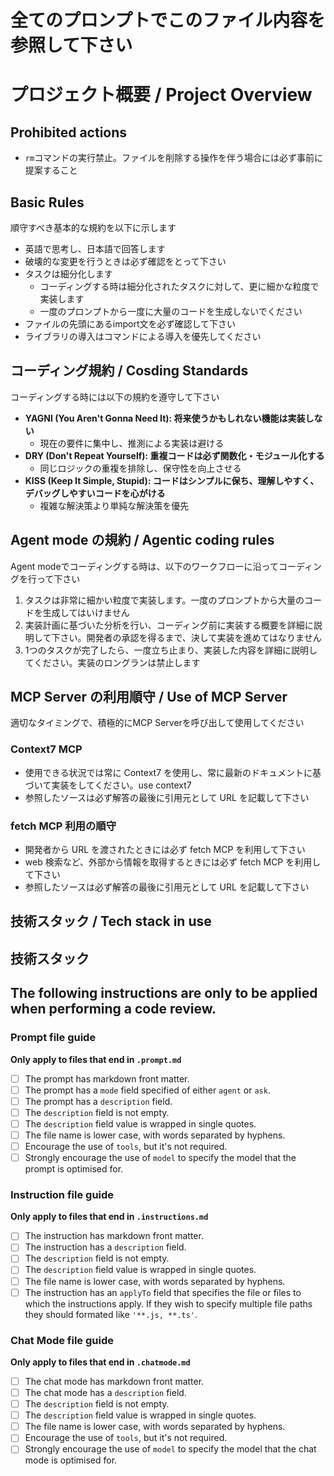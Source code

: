 # 全てのプロンプトでこのファイル内容を参照して下さい

# プロジェクト概要 / Project Overview



## Prohibited actions
- `rm`コマンドの実行禁止。ファイルを削除する操作を伴う場合には必ず事前に提案すること

## Basic Rules

順守すべき基本的な規約を以下に示します

- 英語で思考し、日本語で回答します
- 破壊的な変更を行うときは必ず確認をとって下さい
- タスクは細分化します
  - コーディングする時は細分化されたタスクに対して、更に細かな粒度で実装します
  - 一度のプロンプトから一度に大量のコードを生成しないでください
- ファイルの先頭にあるimport文を必ず確認して下さい
- ライブラリの導入はコマンドによる導入を優先してください

## コーディング規約 / Cosding Standards

コーディングする時には以下の規約を遵守して下さい

- **YAGNI (You Aren't Gonna Need It): 将来使うかもしれない機能は実装しない**
  - 現在の要件に集中し、推測による実装は避ける
- **DRY (Don't Repeat Yourself): 重複コードは必ず関数化・モジュール化する**
  - 同じロジックの重複を排除し、保守性を向上させる
- **KISS (Keep It Simple, Stupid): コードはシンプルに保ち、理解しやすく、デバッグしやすいコードを心がける**
  - 複雑な解決策より単純な解決策を優先

## Agent mode の規約 / Agentic coding rules

Agent modeでコーディングする時は、以下のワークフローに沿ってコーディングを行って下さい

1. タスクは非常に細かい粒度で実装します。一度のプロンプトから大量のコードを生成してはいけません
2. 実装計画に基づいた分析を行い、コーディング前に実装する概要を詳細に説明して下さい。開発者の承認を得るまで、決して実装を進めてはなりません
3. 1つのタスクが完了したら、一度立ち止まり、実装した内容を詳細に説明してください。実装のロングランは禁止します

## MCP Server の利用順守 / Use of MCP Server

適切なタイミングで、積極的にMCP Serverを呼び出して使用してください

### Context7 MCP

- 使用できる状況では常に Context7 を使用し、常に最新のドキュメントに基づいて実装をしてください。use context7
- 参照したソースは必ず解答の最後に引用元として URL を記載して下さい

### fetch MCP 利用の順守

- 開発者から URL を渡されたときには必ず fetch MCP を利用して下さい
- web 検索など、外部から情報を取得するときには必ず fetch MCP を利用して下さい
- 参照したソースは必ず解答の最後に引用元として URL を記載して下さい

## 技術スタック / Tech stack in use

<!--
Flutter を使用し、ローカルDB に Isar を使用する。
互換性の問題がない限り、すべて最新の安定版を使用する。

### Backend

- Language: Dart
- Local DB: Isar
- Libraries
  - freezed

### Frontend

- framework: Flutter
-->

## 技術スタック

<!-- 技術スタックを記述

### フロントエンド
react 18

### バックエンド
ruby on rails 7

### データベース

### インフラ

-->

## The following instructions are only to be applied when performing a code review.

### Prompt file guide

**Only apply to files that end in `.prompt.md`**

* [ ] The prompt has markdown front matter.
* [ ] The prompt has a `mode` field specified of either `agent` or `ask`.
* [ ] The prompt has a `description` field.
* [ ] The `description` field is not empty.
* [ ] The `description` field value is wrapped in single quotes.
* [ ] The file name is lower case, with words separated by hyphens.
* [ ] Encourage the use of `tools`, but it's not required.
* [ ] Strongly encourage the use of `model` to specify the model that the prompt is optimised for.

### Instruction file guide

**Only apply to files that end in `.instructions.md`**

* [ ] The instruction has markdown front matter.
* [ ] The instruction has a `description` field.
* [ ] The `description` field is not empty.
* [ ] The `description` field value is wrapped in single quotes.
* [ ] The file name is lower case, with words separated by hyphens.
* [ ] The instruction has an `applyTo` field that specifies the file or files to which the instructions apply. If they wish to specify multiple file paths they should formated like `'**.js, **.ts'`.

### Chat Mode file guide

**Only apply to files that end in `.chatmode.md`**

* [ ] The chat mode has markdown front matter.
* [ ] The chat mode has a `description` field.
* [ ] The `description` field is not empty.
* [ ] The `description` field value is wrapped in single quotes.
* [ ] The file name is lower case, with words separated by hyphens.
* [ ] Encourage the use of `tools`, but it's not required.
* [ ] Strongly encourage the use of `model` to specify the model that the chat mode is optimised for.
